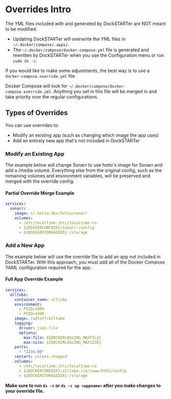 # Overrides Intro

The YML files included with and generated by DockSTARTer are NOT meant to be modified.

- Updating DockSTARTer will overwrite the YML files in `~/.docker/compose/.apps/`.
- The `~/.docker/compose/docker-compose.yml` file is generated and rewritten by DockSTARTer when you use the Configuration menu or run `sudo ds -c`.

If you would like to make some adjustments, the best way is to use a `docker-compose.override.yml` file.

Docker Compose will look for `~/.docker/compose/docker-compose.override.yml`. Anything you set in this file will be merged in and take priority over the regular configurations.

## Types of Overrides

You can use overrides to:

- Modify an existing app (such as changing which image the app uses)
- Add an entirely new app that's not included in DockSTARTer

### Modify an Existing App

The example below will change Sonarr to use hotio's image for Sonarr and add a /media volume. Everything else from the original config, such as the remaining volumes and environment variables, will be preserved and merged with the override config.

#### Partial Override Merge Example

```yaml
services:
  sonarr:
    image: cr.hotio.dev/hotio/sonarr
    volumes:
      - /etc/localtime:/etc/localtime:ro
      - ${DOCKERCONFDIR}/sonarr:/config
      - ${DOCKERSTORAGEDIR}:/storage
```

### Add a New App

The example below will use the override file to add an app not included in DockSTARTer. With this approach, you must add all of the Docker Compose YAML configuration required for the app.

#### Full App Override Example

```yaml
services:
  alltube:
    container_name: alltube
    environment:
      - PGID=1000
      - PUID=1000
    image: rudloff/alltube
    logging:
      driver: json-file
      options:
        max-file: ${DOCKERLOGGING_MAXFILE}
        max-size: ${DOCKERLOGGING_MAXSIZE}
    ports:
      - "1234:80"
    restart: unless-stopped
    volumes:
      - /etc/localtime:/etc/localtime:ro
      - ${DOCKERCONFDIR}/alltube:/var/www/html/config
      - ${DOCKERSTORAGEDIR}:/storage
```

**Make sure to run `ds -c` or `ds -c up <appname>` after you make changes to your override file.**
